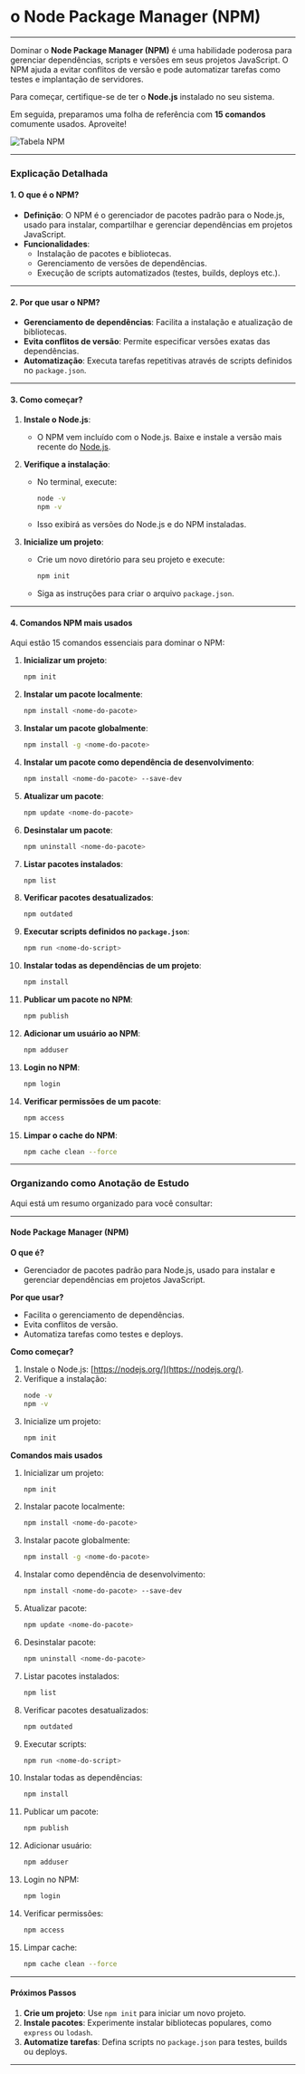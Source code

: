 # o **Node Package Manager (NPM)**

---

Dominar o **Node Package Manager (NPM)** é uma habilidade poderosa para gerenciar dependências, scripts e versões em seus projetos JavaScript. O NPM ajuda a evitar conflitos de versão e pode automatizar tarefas como testes e implantação de servidores.

Para começar, certifique-se de ter o **Node.js** instalado no seu sistema.

Em seguida, preparamos uma folha de referência com **15 comandos** comumente usados. Aproveite!

![Tabela NPM](tabela-npm.jpg)

---

### **Explicação Detalhada**

#### **1. O que é o NPM?**
- **Definição**: O NPM é o gerenciador de pacotes padrão para o Node.js, usado para instalar, compartilhar e gerenciar dependências em projetos JavaScript.
- **Funcionalidades**:
  - Instalação de pacotes e bibliotecas.
  - Gerenciamento de versões de dependências.
  - Execução de scripts automatizados (testes, builds, deploys etc.).

---

#### **2. Por que usar o NPM?**
- **Gerenciamento de dependências**: Facilita a instalação e atualização de bibliotecas.
- **Evita conflitos de versão**: Permite especificar versões exatas das dependências.
- **Automatização**: Executa tarefas repetitivas através de scripts definidos no `package.json`.

---

#### **3. Como começar?**
1. **Instale o Node.js**:
   - O NPM vem incluído com o Node.js. Baixe e instale a versão mais recente do [Node.js](https://nodejs.org/).

2. **Verifique a instalação**:
   - No terminal, execute:
     ```bash
     node -v
     npm -v
     ```
   - Isso exibirá as versões do Node.js e do NPM instaladas.

3. **Inicialize um projeto**:
   - Crie um novo diretório para seu projeto e execute:
     ```bash
     npm init
     ```
   - Siga as instruções para criar o arquivo `package.json`.

---

#### **4. Comandos NPM mais usados**
Aqui estão 15 comandos essenciais para dominar o NPM:

1. **Inicializar um projeto**:
   ```bash
   npm init
   ```

2. **Instalar um pacote localmente**:
   ```bash
   npm install <nome-do-pacote>
   ```

3. **Instalar um pacote globalmente**:
   ```bash
   npm install -g <nome-do-pacote>
   ```

4. **Instalar um pacote como dependência de desenvolvimento**:
   ```bash
   npm install <nome-do-pacote> --save-dev
   ```

5. **Atualizar um pacote**:
   ```bash
   npm update <nome-do-pacote>
   ```

6. **Desinstalar um pacote**:
   ```bash
   npm uninstall <nome-do-pacote>
   ```

7. **Listar pacotes instalados**:
   ```bash
   npm list
   ```

8. **Verificar pacotes desatualizados**:
   ```bash
   npm outdated
   ```

9. **Executar scripts definidos no `package.json`**:
   ```bash
   npm run <nome-do-script>
   ```

10. **Instalar todas as dependências de um projeto**:
    ```bash
    npm install
    ```

11. **Publicar um pacote no NPM**:
    ```bash
    npm publish
    ```

12. **Adicionar um usuário ao NPM**:
    ```bash
    npm adduser
    ```

13. **Login no NPM**:
    ```bash
    npm login
    ```

14. **Verificar permissões de um pacote**:
    ```bash
    npm access
    ```

15. **Limpar o cache do NPM**:
    ```bash
    npm cache clean --force
    ```

---

### **Organizando como Anotação de Estudo**

Aqui está um resumo organizado para você consultar:

---

#### **Node Package Manager (NPM)**

**O que é?**
- Gerenciador de pacotes padrão para Node.js, usado para instalar e gerenciar dependências em projetos JavaScript.

**Por que usar?**
- Facilita o gerenciamento de dependências.
- Evita conflitos de versão.
- Automatiza tarefas como testes e deploys.

**Como começar?**
1. Instale o Node.js: [https://nodejs.org/](https://nodejs.org/).
2. Verifique a instalação:
   ```bash
   node -v
   npm -v
   ```
3. Inicialize um projeto:
   ```bash
   npm init
   ```

**Comandos mais usados**
1. Inicializar um projeto:
   ```bash
   npm init
   ```
2. Instalar pacote localmente:
   ```bash
   npm install <nome-do-pacote>
   ```
3. Instalar pacote globalmente:
   ```bash
   npm install -g <nome-do-pacote>
   ```
4. Instalar como dependência de desenvolvimento:
   ```bash
   npm install <nome-do-pacote> --save-dev
   ```
5. Atualizar pacote:
   ```bash
   npm update <nome-do-pacote>
   ```
6. Desinstalar pacote:
   ```bash
   npm uninstall <nome-do-pacote>
   ```
7. Listar pacotes instalados:
   ```bash
   npm list
   ```
8. Verificar pacotes desatualizados:
   ```bash
   npm outdated
   ```
9. Executar scripts:
   ```bash
   npm run <nome-do-script>
   ```
10. Instalar todas as dependências:
    ```bash
    npm install
    ```
11. Publicar um pacote:
    ```bash
    npm publish
    ```
12. Adicionar usuário:
    ```bash
    npm adduser
    ```
13. Login no NPM:
    ```bash
    npm login
    ```
14. Verificar permissões:
    ```bash
    npm access
    ```
15. Limpar cache:
    ```bash
    npm cache clean --force
    ```

---

#### **Próximos Passos**
1. **Crie um projeto**: Use `npm init` para iniciar um novo projeto.
2. **Instale pacotes**: Experimente instalar bibliotecas populares, como `express` ou `lodash`.
3. **Automatize tarefas**: Defina scripts no `package.json` para testes, builds ou deploys.

---

